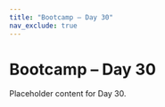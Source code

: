 ```yaml
---
title: "Bootcamp – Day 30"
nav_exclude: true
---
```


# Bootcamp – Day 30

Placeholder content for Day 30.
